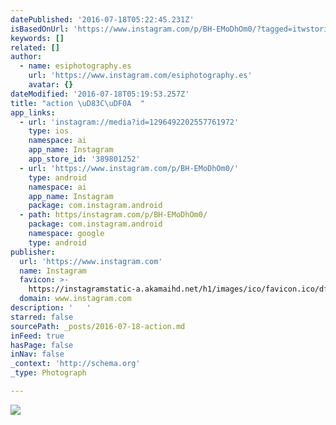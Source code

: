 ```yaml
---
datePublished: '2016-07-18T05:22:45.231Z'
isBasedOnUrl: 'https://www.instagram.com/p/BH-EMoDhOm0/?tagged=itwstories'
keywords: []
related: []
author:
  - name: esiphotography.es
    url: 'https://www.instagram.com/esiphotography.es'
    avatar: {}
dateModified: '2016-07-18T05:19:53.257Z'
title: "action \uD83C\uDF0A  "
app_links:
  - url: 'instagram://media?id=1296492202557761972'
    type: ios
    namespace: ai
    app_name: Instagram
    app_store_id: '389801252'
  - url: 'https://www.instagram.com/p/BH-EMoDhOm0/'
    type: android
    namespace: ai
    app_name: Instagram
    package: com.instagram.android
  - path: https/instagram.com/p/BH-EMoDhOm0/
    package: com.instagram.android
    namespace: google
    type: android
publisher:
  url: 'https://www.instagram.com'
  name: Instagram
  favicon: >-
    https://instagramstatic-a.akamaihd.net/h1/images/ico/favicon.ico/dfa85bb1fd63.ico
  domain: www.instagram.com
description: '   '
starred: false
sourcePath: _posts/2016-07-18-action.md
inFeed: true
hasPage: false
inNav: false
_context: 'http://schema.org'
_type: Photograph

---
```

![   ](https://imgflo.herokuapp.com/graph/vahj1ThiexotieMo/f070a5ffe95d4f28668d4548f1d27642/croprotate.jpg?cropheight=440&cropwidth=640&degrees=0&input=https%3A%2F%2Fscontent.cdninstagram.com%2Ft51.2885-15%2Fs640x640%2Fsh0.08%2Fe35%2F13735864_105238306557160_1367149258_n.jpg%3Fig_cache_key%3DMTI5NjQ5MjIwMjU1Nzc2MTk3Mg%253D%253D.2&x=0&y=96)